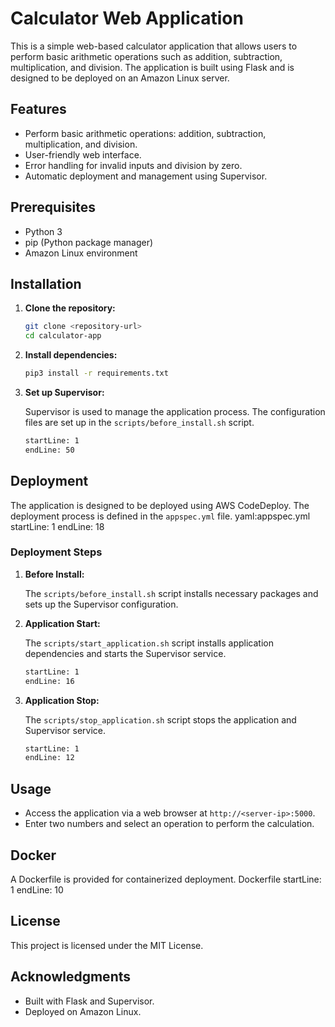 # Calculator Web Application

This is a simple web-based calculator application that allows users to perform basic arithmetic operations such as addition, subtraction, multiplication, and division. The application is built using Flask and is designed to be deployed on an Amazon Linux server.

## Features

- Perform basic arithmetic operations: addition, subtraction, multiplication, and division.
- User-friendly web interface.
- Error handling for invalid inputs and division by zero.
- Automatic deployment and management using Supervisor.

## Prerequisites

- Python 3
- pip (Python package manager)
- Amazon Linux environment

## Installation

1. **Clone the repository:**

   ```bash
   git clone <repository-url>
   cd calculator-app
   ```

2. **Install dependencies:**

   ```bash
   pip3 install -r requirements.txt
   ```

3. **Set up Supervisor:**

   Supervisor is used to manage the application process. The configuration files are set up in the `scripts/before_install.sh` script.

   ```shell:scripts/before_install.sh
   startLine: 1
   endLine: 50
   ```

## Deployment

The application is designed to be deployed using AWS CodeDeploy. The deployment process is defined in the `appspec.yml` file.
yaml:appspec.yml
startLine: 1
endLine: 18

### Deployment Steps

1. **Before Install:**

   The `scripts/before_install.sh` script installs necessary packages and sets up the Supervisor configuration.

2. **Application Start:**

   The `scripts/start_application.sh` script installs application dependencies and starts the Supervisor service.

   ```shell:scripts/start_application.sh
   startLine: 1
   endLine: 16
   ```

3. **Application Stop:**

   The `scripts/stop_application.sh` script stops the application and Supervisor service.

   ```shell:scripts/stop_application.sh
   startLine: 1
   endLine: 12
   ```

## Usage

- Access the application via a web browser at `http://<server-ip>:5000`.
- Enter two numbers and select an operation to perform the calculation.

## Docker

A Dockerfile is provided for containerized deployment.
Dockerfile
startLine: 1
endLine: 10

## License

This project is licensed under the MIT License.

## Acknowledgments

- Built with Flask and Supervisor.
- Deployed on Amazon Linux.
